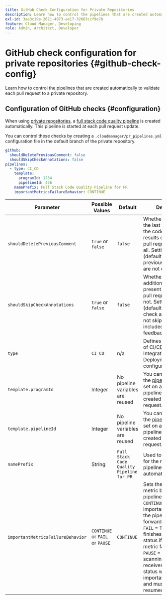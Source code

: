 ```yaml
---
title: GitHub Check Configuration for Private Repositories
description: Learn how to control the pipelines that are created automatically to validate each pull request to a private repository.
exl-id: 3ae3c19e-2621-4073-ae17-32663ccf9e7b
feature: Cloud Manager, Developing
role: Admin, Architect, Developer
---
```

# GitHub check configuration for private repositories {#github-check-config}

Learn how to control the pipelines that are created automatically to validate each pull request to a private repository.

## Configuration of GitHub checks {#configuration}

When using [private repositories](private-repositories.md#using), a [full stack code quality pipeline](/help/implementing/cloud-manager/configuring-pipelines/introduction-ci-cd-pipelines.md) is created automatically. This pipeline is started at each pull request update.

You can control these checks by creating a `.cloudmanager/pr_pipelines.yml` configuration file in the default branch of the private repository.

```yaml
github:
  shouldDeletePreviousComment: false
  shouldSkipCheckAnnotations: false
pipelines:
  - type: CI_CD
    template:
      programId: 1234
      pipelineId: 456
    namePrefix: Full Stack Code Quality Pipeline for PR
    importantMetricsFailureBehavior: CONTINUE
```

| Parameter | Possible Values | Default | Description |
| --- | --- | --- | --- |
| `shouldDeletePreviousComment` | `true` or `false` | `false` | Whether to keep only the last comment with the code scanning results on this GitHub pull request or keep all. Setting it to `false` (default) means that previous comments are not deleted. |
| `shouldSkipCheckAnnotations` | `true` or `false` | `false` | Whether to have additional annotations present on the GitHub pull request check or not. Setting it to `false` (default) means that check annotations are not skipped and are included in the feedback. |
| `type` |`CI_CD`| n/a | Defines the behavior of CI/CD (Continuous Integration/Continuous Deployment) pipeline configurations. |
| `template.programId` | Integer | No pipeline variables are reused | You can use it to reuse the [pipeline variables](/help/implementing/cloud-manager/configuring-pipelines/pipeline-variables.md) set on an existing pipeline automatically created by each pull request. |
| `template.pipelineId` | Integer| No pipeline variables are reused | You can use it to reuse the [pipeline variables](/help/implementing/cloud-manager/configuring-pipelines/pipeline-variables.md) set on an existing pipeline automatically created by each pull request. |
| `namePrefix` | String | `Full Stack Code Quality Pipeline for PR` | Used to set the prefix for the name of the pipeline that is created automatically. |
| `importantMetricsFailureBehavior` | `CONTINUE` or `FAIL` or `PAUSE` | `CONTINUE` | Sets the important metric behavior of the pipeline<br>`CONTINUE` = If an important metric fails, the pipeline moves forward automatically<br>`FAIL` = The pipeline finishes with a FAILED status if an important metric fails<br>`PAUSE` = The code scanning step receives a WAITING status when an important metric fails and must be manually resumed |





